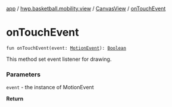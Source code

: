 [app](../../index.md) / [hwp.basketball.mobility.view](../index.md) / [CanvasView](index.md) / [onTouchEvent](.)

# onTouchEvent

`fun onTouchEvent(event: `[`MotionEvent`](https://developer.android.com/reference/android/view/MotionEvent.html)`): `[`Boolean`](https://kotlinlang.org/api/latest/jvm/stdlib/kotlin/-boolean/index.html)

This method set event listener for drawing.

### Parameters

`event` - the instance of MotionEvent

**Return**

